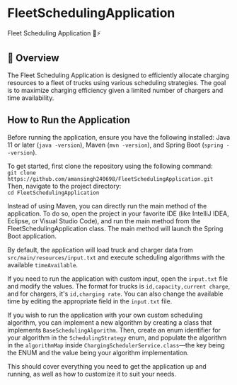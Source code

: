 # FleetSchedulingApplication

Fleet Scheduling Application 🚛⚡

## 📌 Overview

The Fleet Scheduling Application is designed to efficiently allocate charging resources to a fleet of trucks using various scheduling strategies. The goal is to maximize charging efficiency given a limited number of chargers and time availability.

## How to Run the Application

Before running the application, ensure you have the following installed: Java 11 or later (`java -version`), Maven (`mvn -version`), and Spring Boot (`spring --version`). 

To get started, first clone the repository using the following command:  
`git clone https://github.com/amansingh240698/FleetSchedulingApplication.git`  
Then, navigate to the project directory:  
`cd FleetSchedulingApplication`

Instead of using Maven, you can directly run the main method of the application. To do so, open the project in your favorite IDE (like IntelliJ IDEA, Eclipse, or Visual Studio Code), and run the main method from the FleetSchedulingApplication class. The main method will launch the Spring Boot application.

By default, the application will load truck and charger data from `src/main/resources/input.txt` and execute scheduling algorithms with the available `timeAvailable`.

If you need to run the application with custom input, open the `input.txt` file and modify the values. The format for trucks is `id,capacity,current charge`, and for chargers, it's `id,charging rate`. You can also change the available time by editing the appropriate field in the `input.txt` file. 

If you wish to run the application with your own custom scheduling algorithm, you can implement a new algorithm by creating a class that implements `BaseSchedulingAlgorithm`. Then, create an enum identifier for your algorithm in the `SchedulingStrategy` enum, and populate the algorithm in the `algorithmMap` inside `ChargingSchedulerService.class`—the key being the ENUM and the value being your algorithm implementation.

This should cover everything you need to get the application up and running, as well as how to customize it to suit your needs.

